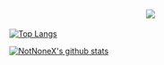 <h1 align="center">
  <a href="https://github.com/NotNoneX">
    <img src="https://readme-typing-svg.herokuapp.com?color=%2336BCF7&lines=我不怕走夜路,我怕站在人群中.">
  </a>
</h1>

[![Top Langs](https://github-readme-stats.vercel.app/api/top-langs/?username=NotNoneX&layout=compact)](https://github.com/NotNoneX)

[![NotNoneX's github stats](https://github-readme-stats.vercel.app/api?username=NotNoneX)](https://github.com/NotNoneX)
